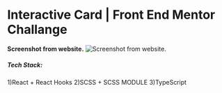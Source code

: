# Interactive Card | Front End Mentor Challange

**Screenshot from website.**
![Screenshot from website.](https://i.ibb.co/hcdyMSB/image.png)

##### Tech Stack:
 1)React + React Hooks
 2)SCSS + SCSS MODULE
 3)TypeScript
